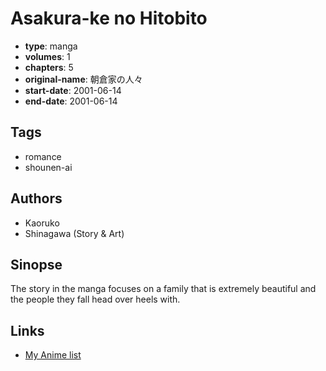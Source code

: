 # Asakura-ke no Hitobito

-   **type**: manga
-   **volumes**: 1
-   **chapters**: 5
-   **original-name**: 朝倉家の人々
-   **start-date**: 2001-06-14
-   **end-date**: 2001-06-14

## Tags

-   romance
-   shounen-ai

## Authors

-   Kaoruko
-   Shinagawa (Story & Art)

## Sinopse

The story in the manga focuses on a family that is extremely beautiful and the people they fall head over heels with.

## Links

-   [My Anime list](https://myanimelist.net/manga/1380/Asakura-ke_no_Hitobito)
